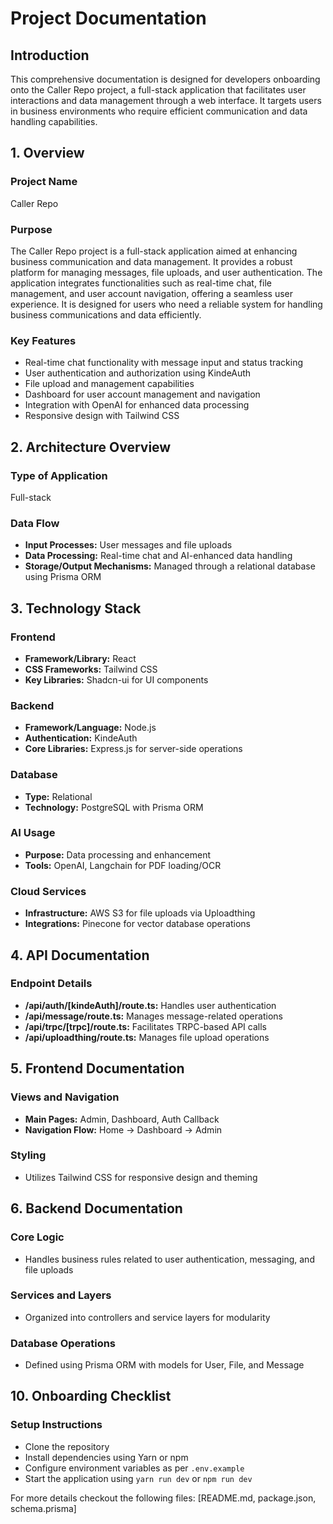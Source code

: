 # Project Documentation

## Introduction
This comprehensive documentation is designed for developers onboarding onto the Caller Repo project, a full-stack application that facilitates user interactions and data management through a web interface. It targets users in business environments who require efficient communication and data handling capabilities.

## 1. Overview
### Project Name
Caller Repo

### Purpose
The Caller Repo project is a full-stack application aimed at enhancing business communication and data management. It provides a robust platform for managing messages, file uploads, and user authentication. The application integrates functionalities such as real-time chat, file management, and user account navigation, offering a seamless user experience. It is designed for users who need a reliable system for handling business communications and data efficiently.

### Key Features
- Real-time chat functionality with message input and status tracking
- User authentication and authorization using KindeAuth
- File upload and management capabilities
- Dashboard for user account management and navigation
- Integration with OpenAI for enhanced data processing
- Responsive design with Tailwind CSS

## 2. Architecture Overview
### Type of Application
Full-stack

### Data Flow
- **Input Processes:** User messages and file uploads
- **Data Processing:** Real-time chat and AI-enhanced data handling
- **Storage/Output Mechanisms:** Managed through a relational database using Prisma ORM

## 3. Technology Stack
### Frontend
- **Framework/Library:** React
- **CSS Frameworks:** Tailwind CSS
- **Key Libraries:** Shadcn-ui for UI components

### Backend
- **Framework/Language:** Node.js
- **Authentication:** KindeAuth
- **Core Libraries:** Express.js for server-side operations

### Database
- **Type:** Relational
- **Technology:** PostgreSQL with Prisma ORM

### AI Usage
- **Purpose:** Data processing and enhancement
- **Tools:** OpenAI, Langchain for PDF loading/OCR

### Cloud Services
- **Infrastructure:** AWS S3 for file uploads via Uploadthing
- **Integrations:** Pinecone for vector database operations

## 4. API Documentation
### Endpoint Details
- **/api/auth/[kindeAuth]/route.ts:** Handles user authentication
- **/api/message/route.ts:** Manages message-related operations
- **/api/trpc/[trpc]/route.ts:** Facilitates TRPC-based API calls
- **/api/uploadthing/route.ts:** Manages file upload operations

## 5. Frontend Documentation
### Views and Navigation
- **Main Pages:** Admin, Dashboard, Auth Callback
- **Navigation Flow:** Home → Dashboard → Admin

### Styling
- Utilizes Tailwind CSS for responsive design and theming

## 6. Backend Documentation
### Core Logic
- Handles business rules related to user authentication, messaging, and file uploads

### Services and Layers
- Organized into controllers and service layers for modularity

### Database Operations
- Defined using Prisma ORM with models for User, File, and Message

## 10. Onboarding Checklist
### Setup Instructions
- Clone the repository
- Install dependencies using Yarn or npm
- Configure environment variables as per `.env.example`
- Start the application using `yarn run dev` or `npm run dev`

For more details checkout the following files: [README.md, package.json, schema.prisma]